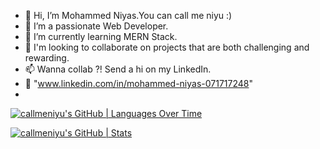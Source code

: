 - 👋 Hi, I’m Mohammed Niyas.You can call me niyu :)
- 👀 I’m a passionate Web Developer.
- 🌱 I’m currently learning MERN Stack.
- 💞️ I'm looking to collaborate on projects that are both challenging and rewarding.
- 📫 Wanna collab ?! Send a hi on my LinkedIn.
- 🔗 "www.linkedin.com/in/mohammed-niyas-071717248"
- 
[![callmeniyu's GitHub | Languages Over Time](https://stats.quine.sh/callmeniyu/languages-over-time?theme=dark)](https://quine.sh?utm_source=widgets&utm_campaign=callmeniyu)

[![callmeniyu's GitHub | Stats](https://stats.quine.sh/callmeniyu/github?theme=dark)](https://quine.sh?utm_source=widgets&utm_campaign=callmeniyu)
<!---
callmeniyu/callmeniyu is a ✨ special ✨ repository because its `README.md` (this file) appears on your GitHub profile.
You can click the Preview link to take a look at your changes.
--->
